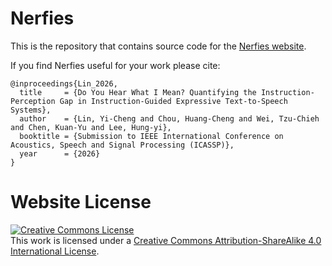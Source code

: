 # Nerfies

This is the repository that contains source code for the [Nerfies website](https://nerfies.github.io).

If you find Nerfies useful for your work please cite:
```
@inproceedings{Lin_2026,
  title     = {Do You Hear What I Mean? Quantifying the Instruction-Perception Gap in Instruction-Guided Expressive Text-to-Speech Systems},
  author    = {Lin, Yi-Cheng and Chou, Huang-Cheng and Wei, Tzu-Chieh and Chen, Kuan-Yu and Lee, Hung-yi},
  booktitle = {Submission to IEEE International Conference on Acoustics, Speech and Signal Processing (ICASSP)},
  year      = {2026}
}
```

# Website License
<a rel="license" href="http://creativecommons.org/licenses/by-sa/4.0/"><img alt="Creative Commons License" style="border-width:0" src="https://i.creativecommons.org/l/by-sa/4.0/88x31.png" /></a><br />This work is licensed under a <a rel="license" href="http://creativecommons.org/licenses/by-sa/4.0/">Creative Commons Attribution-ShareAlike 4.0 International License</a>.
